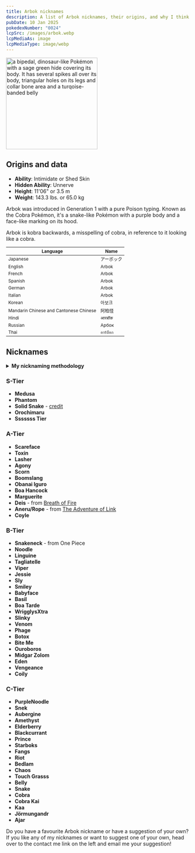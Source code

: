 ```yaml
---
title: Arbok nicknames
description: A list of Arbok nicknames, their origins, and why I think they're cool.
pubDate: 10 Jan 2025
pokedexNumber: "0024"
lcpSrc: /images/arbok.webp
lcpMediaAs: image
lcpMediaType: image/webp
---
```


<div class="img-center">
	<picture>
		<source srcset="/images/arbok.webp" type="image/webp">
		<img src="/images/arbok.jpg" width="250" height="250" alt="a bipedal, dinosaur-like Pokémon with a sage green hide covering its body. It has several spikes all over its body, triangular holes on its legs and collar bone area and a turqoise-banded belly">
	</picture>
</div>

## Origins and data

<div class="room-box">
		<div class="room-box-left">
			<ul>
				<li><strong>Ability</strong>: Intimidate or Shed Skin</li>
				<li><strong>Hidden Ability</strong>: Unnerve</li>
				<li><strong>Height</strong>: 11'06" or 3.5 m </li>
				<li><strong>Weight</strong>: 143.3 lbs. or 65.0 kg</li>
			</ul>
			<p>Arbok was introduced in Generation 1 with a pure Poison typing. Known as the Cobra Pokémon, it's a snake-like Pokémon with a purple body and a face-like marking on its hood.</p>
			<p>Arbok is kobra backwards, a misspelling of cobra, in reference to it looking like a cobra.</p>
		</div>

<div class="room-box-right">
	<table class="room-table" style="font-size:12px">
	<thead>
		<tr>
			<th>Language</th>
			<th>Name</th>
		</tr>
	</thead>
	<tbody>
		<tr>
			<td>Japanese</td>
			<td><span lang="ja">アーボック</span></td>
		</tr>
		<tr>
			<td>English</td>
			<td>Arbok</td>
		</tr>
		<tr>
			<td>French</td>
			<td>Arbok</td>
		</tr>
		<tr>
			<td>Spanish</td>
			<td>Arbok</td>
		</tr>
		<tr>
			<td>German</td>
			<td>Arbok</td>
		</tr>
		<tr>
			<td>Italian</td>
			<td>Arbok</td>
		</tr>
		<tr>
			<td>Korean</td>
			<td><span lang="ko">아보크</span></td>
		</tr>
		<tr>
			<td>Mandarin Chinese and Cantonese Chinese</td>
			<td>阿柏怪</td>
		</tr>
		<tr>
			<td>Hindi</td>
			<td>आरबॉक</td>
		</tr>
		<tr>
			<td>Russian</td>
			<td>Арбок</td>
		</tr>
		<tr>
			<td>Thai</td>
			<td>อาร์บ็อก</td>
		</tr>
	</tbody>
	</table>
	</div>
</div>

## Nicknames
<section class="deets">
	<details>
		<summary><strong>My nicknaming methodology</strong></summary>
		<ul>
			<li>I rank nicknames by lettered tiers: S, A, B, C, and D. S is the best and D is the worst.</li>
			<li>I'll usually list my inspiration for a nickname so you know where they came from.</li>
		</ul>
	</details>
</section>

### S-Tier

* **Medusa**
* **Phantom**
* **Solid Snake** - [credit](https://www.youtube.com/watch?v=-PglAGQVR-k) 
* **Orochimaru**
* **Sssssss Tier**

### A-Tier

* **Scareface**
* **Toxin**
* **Lasher**
* **Agony**
* **Scorn**
* **Boomslang**
* **Obanai Iguro**
* **Boa Hancock**
* **Marguerite**
* **Deis** - from [Breath of Fire](/nicknames/themes/breath-of-fire/)
* **Aneru/Rope** - from [The Adventure of Link](/nicknames/themes/legend-of-zelda/)
* **Coyle**

### B-Tier

* **Snakeneck** - from One Piece
* **Noodle**
* **Linguine**
* **Tagliatelle**
* **Viper**
* **Jessie**
* **Sly**
* **Smiley**
* **Babyface**
* **Basil**
* **Boa Tarde**
* **WrigglysXtra**
* **Slinky**
* **Venom**
* **Phage**
* **Botox**
* **Bite Me**
* **Ouroboros**
* **Midgar Zolom**
* **Eden**
* **Vengeance**
* **Coily**

### C-Tier

* **PurpleNoodle**
* **Snek**
* **Aubergine**
* **Amethyst**
* **Elderberry**
* **Blackcurrant**
* **Prince**
* **Starboks**
* **Fangs**
* **Riot**
* **Bedlam**
* **Chaos**
* **Touch Grasss**
* **Belly**
* **Snake**
* **Cobra**
* **Cobra Kai**
* **Kaa**
* **Jörmungandr**
* **Ajar**

Do you have a favourite Arbok nickname or have a suggestion of your own? If you like any of my nicknames or want to suggest one of your own, head over to the contact me link on the left and email me your suggestion!
